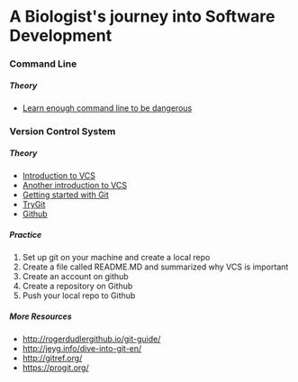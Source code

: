 # A Biologist's journey into Software Development
### Command Line
##### Theory

* [Learn enough command line to be dangerous](http://www.learnenough.com/command-line-tutorial)

### Version Control System

##### Theory

* [Introduction to VCS](http://swcarpentry.github.io/v4/vc/intro.html)
* [Another introduction to VCS](http://guides.beanstalkapp.com/version-control/intro-to-version-control.html)
* [Getting started with Git](http://alistapart.com/article/get-started-with-git)
* [TryGit](https://try.github.io/levels/1/challenges/1)
* [Github](https://github.com)

##### Practice

1. Set up git on your machine and create a local repo
2. Create a file called README.MD and summarized why VCS is important
3. Create an account on github
4. Create a repository on Github
5. Push your local repo to Github

##### More Resources
* http://rogerdudlergithub.io/git-guide/
* http://jeyg.info/dive-into-git-en/
* http://gitref.org/
* https://progit.org/
